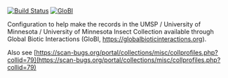 [![Build Status](https://travis-ci.com/globalbioticinteractions/min-umsp.svg)](https://travis-ci.com/globalbioticinteractions/min-umsp) [![GloBI](http://api.globalbioticinteractions.org/interaction.svg?accordingTo=globi:globalbioticinteractions/min-umsp)](http://globalbioticinteractions.org/?accordingTo=globi:globalbioticinteractions/min-umsp) 


Configuration to help make the records in the UMSP / University of Minnesota / University of Minnesota Insect Collection available through Global Biotic Interactions (GloBI, https://globalbioticinteractions.org).

Also see [https://scan-bugs.org/portal/collections/misc/collprofiles.php?collid=79](https://scan-bugs.org/portal/collections/misc/collprofiles.php?collid=79)
